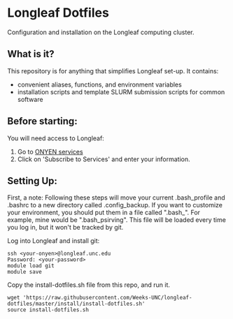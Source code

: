 Longleaf Dotfiles
================================================================================
Configuration and installation on the Longleaf computing cluster.

What is it?
--------------------------------------------------------------------------------
This repository is for anything that simplifies Longleaf set-up. It contains:
- convenient aliases, functions, and environment variables
- installation scripts and template SLURM submission scripts for common software

Before starting:
--------------------------------------------------------------------------------
You will need access to Longleaf:
1. Go to [ONYEN services](https://its.unc.edu/onyen-services/)
2. Click on 'Subscribe to Services' and enter your information.

Setting Up:
--------------------------------------------------------------------------------
First, a note: Following these steps will move your current .bash_profile and
.bashrc to a new directory called .config_backup. If you want to customize your
environment, you should put them in a file called ".bash_<your-onyen>". For
example, mine would be ".bash_psirving". This file will be loaded every time
you log in, but it won't be tracked by git.

Log into Longleaf and install git:
```
ssh <your-onyen>@longleaf.unc.edu
Password: <your-password>
module load git
module save
```
Copy the install-dotfiles.sh file from this repo, and run it.
```
wget 'https://raw.githubusercontent.com/Weeks-UNC/longleaf-dotfiles/master/install/install-dotfiles.sh'
source install-dotfiles.sh
```
